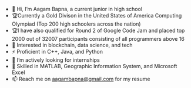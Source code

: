 - 👋 Hi, I’m Aagam Bapna, a current junior in high school
- 🏆Currently a Gold Divison in the United States of America Computing Olympiad (Top 200 high schoolers across the nation)
- 🏆I have also qualified for Round 2 of Google Code Jam and placed top 2000 out of 32007 participants consisting of all programmers above 16
- 👑 Interested in blockchain, data science, and tech
- ⚡ Proficient in C++, Java, and Python
- 👀 I’m actively looking for internships
- 🤹 Skilled in MATLAB, Geographic Information System, and Microsoft Excel
- 📫 Reach me on aagambapna@gmail.com for my resume 

<!---
aagambapna3000/aagambapna3000 is a ✨ special ✨ repository because its `README.md` (this file) appears on your GitHub profile.
You can click the Preview link to take a look at your changes.
--->
